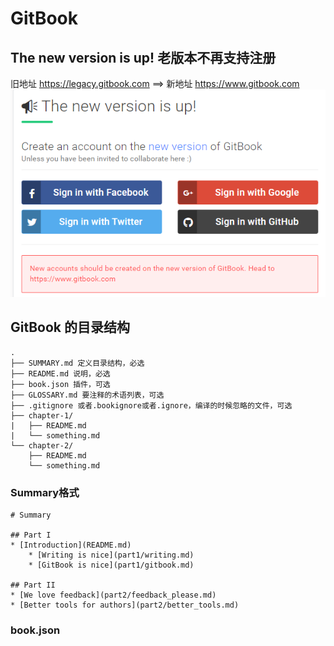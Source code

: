# GitBook

## The new version is up! 老版本不再支持注册
旧地址 https://legacy.gitbook.com ==> 新地址 https://www.gitbook.com
![gitbook_new_version](/image/gitbook_new_version.png)

## GitBook 的目录结构
```
.
├── SUMMARY.md 定义目录结构，必选
├── README.md 说明，必选
├── book.json 插件，可选
├── GLOSSARY.md 要注释的术语列表，可选
├── .gitignore 或者.bookignore或者.ignore，编译的时候忽略的文件，可选
├── chapter-1/ 
|   ├── README.md
|   └── something.md
└── chapter-2/
    ├── README.md
    └── something.md
```
### Summary格式
```
# Summary

## Part I
* [Introduction](README.md)
    * [Writing is nice](part1/writing.md)
    * [GitBook is nice](part1/gitbook.md)

## Part II
* [We love feedback](part2/feedback_please.md)
* [Better tools for authors](part2/better_tools.md)
```

### book.json